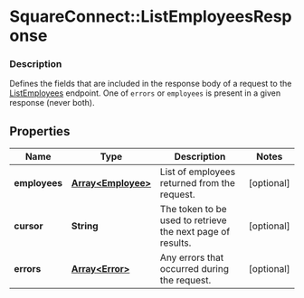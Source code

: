 # SquareConnect::ListEmployeesResponse

### Description

Defines the fields that are included in the response body of a request to the [ListEmployees](#endpoint-listemployees) endpoint.  One of `errors` or `employees` is present in a given response (never both).

## Properties
Name | Type | Description | Notes
------------ | ------------- | ------------- | -------------
**employees** | [**Array&lt;Employee&gt;**](Employee.md) | List of employees returned from the request. | [optional] 
**cursor** | **String** | The token to be used to retrieve the next page of results. | [optional] 
**errors** | [**Array&lt;Error&gt;**](Error.md) | Any errors that occurred during the request. | [optional] 


